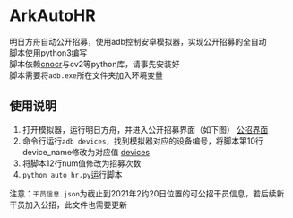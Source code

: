 # ArkAutoHR
明日方舟自动公开招募，使用adb控制安卓模拟器，实现公开招募的全自动  
脚本使用python3编写  
脚本依赖[cnocr](https://github.com/breezedeus/cnocr)与cv2等python库，请事先安装好  
脚本需要将`adb.exe`所在文件夹加入环境变量

## 使用说明
1. 打开模拟器，运行明日方舟，并进入公开招募界面（如下图） 
[公招界面](fig/公招界面.png)
2. 命令行运行`adb devices`，找到模拟器对应的设备编号，将脚本第10行device_name修改为对应值 
[devices](fig/devices.png)
3. 将脚本12行num值修改为招募次数 
4. `python auto_hr.py`运行脚本 

注意：`干员信息.json`为截止到2021年2约20日位置的可公招干员信息，若后续新干员加入公招，此文件也需要更新
